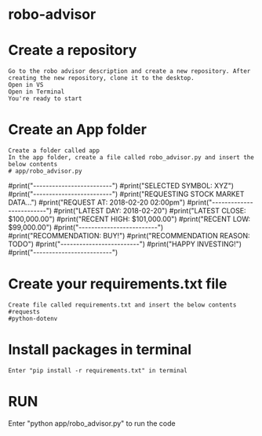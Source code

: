 # robo-advisor
# Create a repository 
    Go to the robo advisor description and create a new repository. After creating the new repository, clone it to the desktop.
    Open in VS
    Open in Terminal
    You're ready to start
# Create an App folder
    Create a folder called app
    In the app folder, create a file called robo_advisor.py and insert the below contents
    # app/robo_advisor.py

#print("-------------------------")
#print("SELECTED SYMBOL: XYZ")
#print("-------------------------")
#print("REQUESTING STOCK MARKET DATA...")
#print("REQUEST AT: 2018-02-20 02:00pm")
#print("-------------------------")
#print("LATEST DAY: 2018-02-20")
#print("LATEST CLOSE: $100,000.00")
#print("RECENT HIGH: $101,000.00")
#print("RECENT LOW: $99,000.00")
#print("-------------------------")
#print("RECOMMENDATION: BUY!")
#print("RECOMMENDATION REASON: TODO")
#print("-------------------------")
#print("HAPPY INVESTING!")
#print("-------------------------")
# Create your requirements.txt file
    Create file called requirements.txt and insert the below contents
    #requests
    #python-dotenv
# Install packages in terminal
    Enter "pip install -r requirements.txt" in terminal
# RUN   
   Enter "python app/robo_advisor.py" to run the code